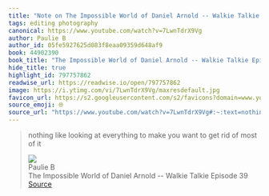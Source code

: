 ```yaml
---
title: "Note on The Impossible World of Daniel Arnold -- Walkie Talkie Episode 39 via Paulie B"
tags: editing photography
canonical: https://www.youtube.com/watch?v=7LwnTdrX9Vg
author: Paulie B
author_id: 05fe5927625d083f8eaa09359d648af9
book: 44902390
book_title: "The Impossible World of Daniel Arnold -- Walkie Talkie Episode 39"
hide_title: true
highlight_id: 797757862
readwise_url: https://readwise.io/open/797757862
image: https://i.ytimg.com/vi/7LwnTdrX9Vg/maxresdefault.jpg
favicon_url: https://s2.googleusercontent.com/s2/favicons?domain=www.youtube.com
source_emoji: 🌐
source_url: "https://www.youtube.com/watch?v=7LwnTdrX9Vg#:~:text=nothing%20like%20looking,most%20of%20it"
---
```


> nothing like looking at everything to make you want to get rid of most of it
> <div class="quoteback-footer"><div class="quoteback-avatar"><img class="mini-favicon" src="https://s2.googleusercontent.com/s2/favicons?domain=www.youtube.com"></div><div class="quoteback-metadata"><div class="metadata-inner"><span style="display:none">FROM:</span><div aria-label="Paulie B" class="quoteback-author"> Paulie B</div><div aria-label="The Impossible World of Daniel Arnold -- Walkie Talkie Episode 39" class="quoteback-title"> The Impossible World of Daniel Arnold -- Walkie Talkie Episode 39</div></div></div><div class="quoteback-backlink"><a target="_blank" aria-label="go to the full text of this quotation" rel="noopener" href="https://www.youtube.com/watch?v=7LwnTdrX9Vg#:~:text=nothing%20like%20looking,most%20of%20it" class="quoteback-arrow"> Source</a></div></div>